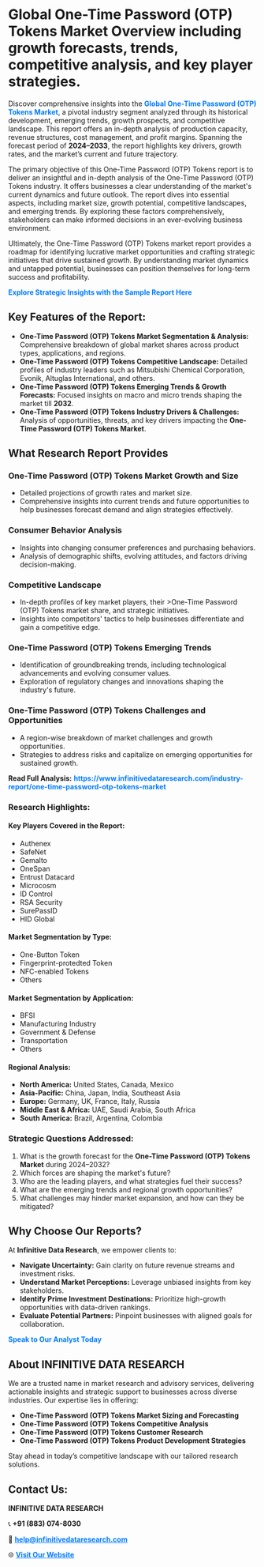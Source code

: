 <h1>Global One-Time Password (OTP) Tokens Market Overview including growth forecasts, trends, competitive analysis, and key player strategies.</h1>
<p>
Discover comprehensive insights into the 
<a href="https://www.infinitivedataresearch.com/industry-report/one-time-password-otp-tokens-market" rel="dofollow" style="color: #007BFF; text-decoration: none;"><strong>Global One-Time Password (OTP) Tokens Market</strong></a>, a pivotal industry segment analyzed through its historical development, emerging trends, growth prospects, and competitive landscape. This report offers an in-depth analysis of production capacity, revenue structures, cost management, and profit margins. Spanning the forecast period of <strong>2024–2033</strong>, the report highlights key drivers, growth rates, and the market’s current and future trajectory.
</p>
<p>
The primary objective of this One-Time Password (OTP) Tokens report is to deliver an insightful and in-depth analysis of the One-Time Password (OTP) Tokens industry. It offers businesses a clear understanding of the market's current dynamics and future outlook. The report dives into essential aspects, including market size, growth potential, competitive landscapes, and emerging trends. By exploring these factors comprehensively, stakeholders can make informed decisions in an ever-evolving business environment.
</p>
<p>
Ultimately, the One-Time Password (OTP) Tokens market report provides a roadmap for identifying lucrative market opportunities and crafting strategic initiatives that drive sustained growth. By understanding market dynamics and untapped potential, businesses can position themselves for long-term success and profitability.
</p>
<p>
<a href="https://www.infinitivedataresearch.com/request-sample/reportId=106995" style="color: #007BFF; text-decoration: none;"><strong>Explore Strategic Insights with the Sample Report Here</strong></a>
</p>

<h2>Key Features of the Report:</h2>
<ul>
<li><strong>One-Time Password (OTP) Tokens Market Segmentation & Analysis:</strong> Comprehensive breakdown of global market shares across product types, applications, and regions.</li>
<li><strong>One-Time Password (OTP) Tokens Competitive Landscape:</strong> Detailed profiles of industry leaders such as Mitsubishi Chemical Corporation, Evonik, Altuglas International, and others.</li>
<li><strong>One-Time Password (OTP) Tokens Emerging Trends & Growth Forecasts:</strong> Focused insights on macro and micro trends shaping the market till <strong>2032</strong>.</li>
<li><strong>One-Time Password (OTP) Tokens Industry Drivers & Challenges:</strong> Analysis of opportunities, threats, and key drivers impacting the <strong>One-Time Password (OTP) Tokens Market</strong>.</li>
</ul>

<h2>What Research Report Provides</h2>
<h3>One-Time Password (OTP) Tokens Market Growth and Size</h3>
<ul>
<li>Detailed projections of growth rates and market size.</li>
<li>Comprehensive insights into current trends and future opportunities to help businesses forecast demand and align strategies effectively.</li>
</ul>

<h3>Consumer Behavior Analysis</h3>
<ul>
<li>Insights into changing consumer preferences and purchasing behaviors.</li>
<li>Analysis of demographic shifts, evolving attitudes, and factors driving decision-making.</li>
</ul>

<h3>Competitive Landscape</h3>
<ul>
<li>In-depth profiles of key market players, their >One-Time Password (OTP) Tokens market share, and strategic initiatives.</li>
<li>Insights into competitors' tactics to help businesses differentiate and gain a competitive edge.</li>
</ul>

<h3>One-Time Password (OTP) Tokens Emerging Trends</h3>
<ul>
<li>Identification of groundbreaking trends, including technological advancements and evolving consumer values.</li>
<li>Exploration of regulatory changes and innovations shaping the industry's future.</li>
</ul>

<h3>One-Time Password (OTP) Tokens Challenges and Opportunities</h3>
<ul>
<li>A region-wise breakdown of market challenges and growth opportunities.</li>
<li>Strategies to address risks and capitalize on emerging opportunities for sustained growth.</li>
</ul>
<p><strong>Read Full Analysis:</strong> <a href="https://www.infinitivedataresearch.com/industry-report/one-time-password-otp-tokens-market" rel="dofollow" style="color: #007BFF; text-decoration: none;"><strong>https://www.infinitivedataresearch.com/industry-report/one-time-password-otp-tokens-market</strong></a></p>
<h3>Research Highlights:</h3>
<h4>Key Players Covered in the Report:</h4>
<ul><li>Authenex</li><li>SafeNet</li><li>Gemalto</li><li>OneSpan</li><li>Entrust Datacard</li><li>Microcosm</li><li>ID Control</li><li>RSA Security</li><li>SurePassID</li><li>HID Global</li></ul>
<h4>Market Segmentation by Type:</h4>
<ul><li>One-Button Token</li><li>Fingerprint-protedted Token</li><li>NFC-enabled Tokens</li><li>Others</li></ul>
<h4>Market Segmentation by Application:</h4>
<ul><li>BFSI</li><li>Manufacturing Industry</li><li>Government &amp; Defense</li><li>Transportation</li><li>Others</li></ul>

<h4>Regional Analysis:</h4>
<ul>
<li><strong>North America:</strong> United States, Canada, Mexico</li>
<li><strong>Asia-Pacific:</strong> China, Japan, India, Southeast Asia</li>
<li><strong>Europe:</strong> Germany, UK, France, Italy, Russia</li>
<li><strong>Middle East & Africa:</strong> UAE, Saudi Arabia, South Africa</li>
<li><strong>South America:</strong> Brazil, Argentina, Colombia</li>
</ul>

<h3>Strategic Questions Addressed:</h3>
<ol>
<li>What is the growth forecast for the <strong>One-Time Password (OTP) Tokens Market</strong> during 2024–2032?</li>
<li>Which forces are shaping the market's future?</li>
<li>Who are the leading players, and what strategies fuel their success?</li>
<li>What are the emerging trends and regional growth opportunities?</li>
<li>What challenges may hinder market expansion, and how can they be mitigated?</li>
</ol>

<h2>Why Choose Our Reports?</h2>
<p>At <strong>Infinitive Data Research</strong>, we empower clients to:</p>
<ul>
<li><strong>Navigate Uncertainty:</strong> Gain clarity on future revenue streams and investment risks.</li>
<li><strong>Understand Market Perceptions:</strong> Leverage unbiased insights from key stakeholders.</li>
<li><strong>Identify Prime Investment Destinations:</strong> Prioritize high-growth opportunities with data-driven rankings.</li>
<li><strong>Evaluate Potential Partners:</strong> Pinpoint businesses with aligned goals for collaboration.</li>
</ul>
<p><a href="https://www.infinitivedataresearch.com/industry-report/one-time-password-otp-tokens-market" rel="dofollow" style="color: #007BFF; text-decoration: none;"><strong>Speak to Our Analyst Today</strong></a></p>

<h2>About INFINITIVE DATA RESEARCH</h2>
<p>We are a trusted name in market research and advisory services, delivering actionable insights and strategic support to businesses across diverse industries. Our expertise lies in offering:</p>
<ul>
<li><strong>One-Time Password (OTP) Tokens Market Sizing and Forecasting</strong></li>
<li><strong>One-Time Password (OTP) Tokens Competitive Analysis</strong></li>
<li><strong>One-Time Password (OTP) Tokens Customer Research</strong></li>
<li><strong>One-Time Password (OTP) Tokens Product Development Strategies</strong></li>
</ul>
<p>Stay ahead in today’s competitive landscape with our tailored research solutions.</p>

<h2>Contact Us:</h2>
<p><strong>INFINITIVE DATA RESEARCH</strong></p>
<p>📞 <strong>+91 (883) 074-8030</strong></p>
<p>📧 <strong><a href="mailto:help@infinitivedataresearch.com" style="color: #007BFF;">help@infinitivedataresearch.com</a></strong></p>
<p>🌐 <strong><a href="https://www.infinitivedataresearch.com" rel="dofollow" style="color: #007BFF;">Visit Our Website</a></strong></p>
